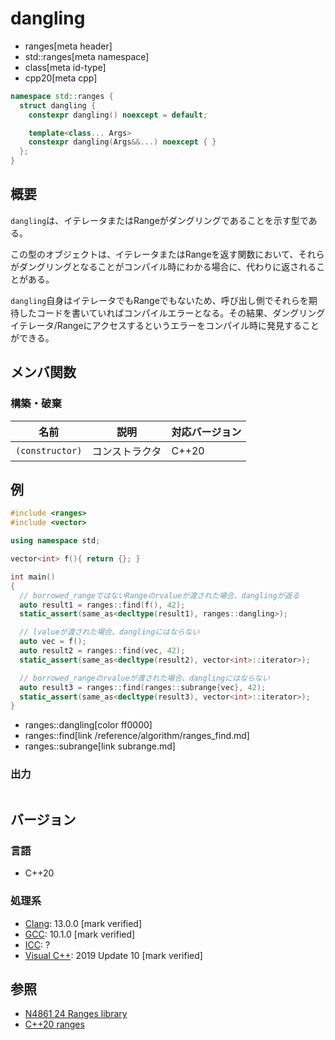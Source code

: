 # dangling
* ranges[meta header]
* std::ranges[meta namespace]
* class[meta id-type]
* cpp20[meta cpp]

```cpp
namespace std::ranges {
  struct dangling {
    constexpr dangling() noexcept = default;

    template<class... Args>
    constexpr dangling(Args&&...) noexcept { }
  };
}
```

## 概要

`dangling`は、イテレータまたはRangeがダングリングであることを示す型である。

この型のオブジェクトは、イテレータまたはRangeを返す関数において、それらがダングリングとなることがコンパイル時にわかる場合に、代わりに返されることがある。

`dangling`自身はイテレータでもRangeでもないため、呼び出し側でそれらを期待したコードを書いていればコンパイルエラーとなる。その結果、ダングリングイテレータ/Rangeにアクセスするというエラーをコンパイル時に発見することができる。

## メンバ関数
### 構築・破棄

| 名前            | 説明           | 対応バージョン |
|-----------------|----------------|----------------|
| `(constructor)` | コンストラクタ | C++20          |

## 例

```cpp example
#include <ranges>
#include <vector>

using namespace std;

vector<int> f(){ return {}; }

int main()
{
  // borrowed_rangeではないRangeのrvalueが渡された場合、danglingが返る
  auto result1 = ranges::find(f(), 42);
  static_assert(same_as<decltype(result1), ranges::dangling>);

  // lvalueが渡された場合、danglingにはならない
  auto vec = f();
  auto result2 = ranges::find(vec, 42);
  static_assert(same_as<decltype(result2), vector<int>::iterator>);

  // borrowed_rangeのrvalueが渡された場合、danglingにはならない
  auto result3 = ranges::find(ranges::subrange{vec}, 42);
  static_assert(same_as<decltype(result3), vector<int>::iterator>);
}
```
* ranges::dangling[color ff0000]
* ranges::find[link /reference/algorithm/ranges_find.md]
* ranges::subrange[link subrange.md]

### 出力
```
```

## バージョン
### 言語
- C++20

### 処理系
- [Clang](/implementation.md#clang): 13.0.0 [mark verified]
- [GCC](/implementation.md#gcc): 10.1.0 [mark verified]
- [ICC](/implementation.md#icc): ?
- [Visual C++](/implementation.md#visual_cpp): 2019 Update 10 [mark verified]

## 参照
- [N4861 24 Ranges library](https://timsong-cpp.github.io/cppwp/n4861/ranges)
- [C++20 ranges](https://techbookfest.org/product/5134506308665344)
